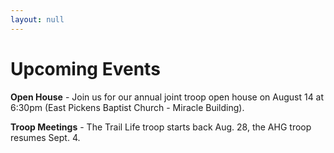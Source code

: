 ```yaml
---
layout: null
---
```


# Upcoming Events

**Open House** - Join us for our annual joint troop open house on August 14 at 6:30pm (East Pickens Baptist Church - Miracle Building).

**Troop Meetings** - The Trail Life troop starts back Aug. 28, the AHG troop resumes Sept. 4.